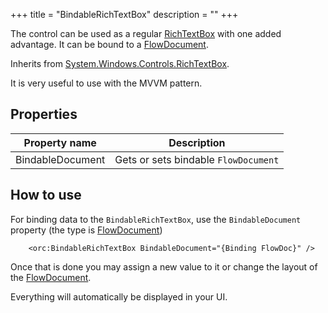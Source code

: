 +++
title = "BindableRichTextBox" 
description = ""
+++

The control can be used as a regular [RichTextBox][1] with one added advantage. It can be bound to a [FlowDocument][2]. 

Inherits from [System.Windows.Controls.RichTextBox][1].

It is very useful to use with the MVVM pattern.

## Properties

Property name|Description
---|---
BindableDocument|Gets or sets bindable `FlowDocument`

## How to use

For binding data to the `BindableRichTextBox`, use the `BindableDocument` property  (the type is [FlowDocument][2])

```
    <orc:BindableRichTextBox BindableDocument="{Binding FlowDoc}" />
```

Once that is done you may assign a new value to it or change the layout of the  [FlowDocument][2]. 

Everything will automatically be displayed in your UI.

[1]: https://msdn.microsoft.com/en-us/library/system.windows.controls.richtextbox(v=vs.110).aspx
[2]: https://msdn.microsoft.com/en-us/library/system.windows.documents.flowdocument(v=vs.110).aspx